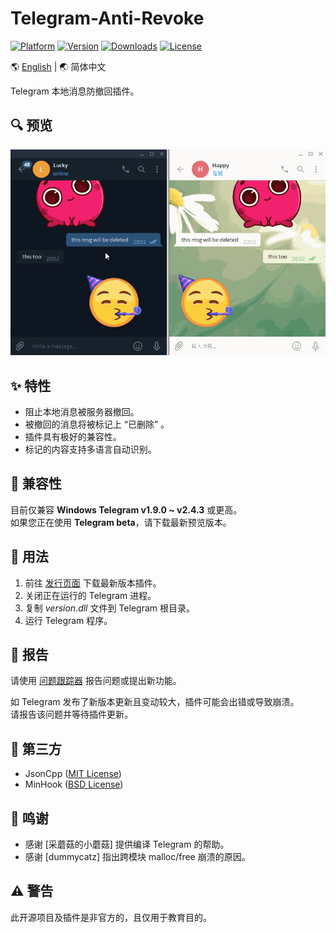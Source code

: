 # Telegram-Anti-Revoke

<!--
[![Version](https://img.shields.io/badge/beta-v0.1.3-blue.svg)](https://github.com/SpriteOvO/Telegram-Anti-Revoke/releases)
[![PRs Welcome](https://img.shields.io/badge/PRs-welcome-brightgreen.svg)](https://github.com/SpriteOvO/Telegram-Anti-Revoke/pulls)
-->
[![Platform](https://img.shields.io/badge/platform-windows-orange.svg)](https://github.com/SpriteOvO/Telegram-Anti-Revoke)
[![Version](https://img.shields.io/github/v/release/SpriteOvO/Telegram-Anti-Revoke)](https://github.com/SpriteOvO/Telegram-Anti-Revoke/releases)
[![Downloads](https://img.shields.io/github/downloads/SpriteOvO/Telegram-Anti-Revoke/total.svg)](https://github.com/SpriteOvO/Telegram-Anti-Revoke/releases)
[![License](https://img.shields.io/badge/license-MIT-yellow.svg)](LICENSE)

:earth_americas: [English](/README.md) | :earth_asia: 简体中文

Telegram 本地消息防撤回插件。

## :mag: 预览
![](/Resource/Preview.gif)

## :sparkles: 特性
* 阻止本地消息被服务器撤回。
* 被撤回的消息将被标记上 “已删除” 。
* 插件具有极好的兼容性。
* 标记的内容支持多语言自动识别。  

## :tomato: 兼容性
目前仅兼容 **Windows Telegram v1.9.0 ~ v2.4.3** 或更高。  
如果您正在使用 **Telegram beta**，请下载最新预览版本。

## :hamburger: 用法
1. 前往 [发行页面](https://github.com/SpriteOvO/Telegram-Anti-Revoke/releases) 下载最新版本插件。  
2. 关闭正在运行的 Telegram 进程。  
3. 复制 *version.dll* 文件到 Telegram 根目录。  
4. 运行 Telegram 程序。

## :bug: 报告
请使用 [问题跟踪器](https://github.com/SpriteOvO/Telegram-Anti-Revoke/issues) 报告问题或提出新功能。

<!--
如果发生崩溃，请在报告问题时提供以下信息：
* *ArLog.txt* 文件。（与 *version.dll* 文件同于一个目录）
* 您正在使用 Telegram 的哪个版本？
* 您正在使用哪个操作系统？
* 崩溃时您是否做了什么操作？
* 复现崩溃的步骤？（可选）
* 更多有用的信息？
-->

如 Telegram 发布了新版本更新且变动较大，插件可能会出错或导致崩溃。  
请报告该问题并等待插件更新。
<!--勿重复报告已报告的问题，谢谢！-->

## :gem: 第三方
* JsonCpp ([MIT License](https://github.com/open-source-parsers/jsoncpp/blob/master/LICENSE))
* MinHook ([BSD License](https://github.com/TsudaKageyu/minhook/blob/master/LICENSE.txt))

## :beer: 鸣谢
* 感谢 [采蘑菇的小蘑菇] 提供编译 Telegram 的帮助。
* 感谢 [dummycatz] 指出跨模块 malloc/free 崩溃的原因。

## :warning: 警告
此开源项目及插件是非官方的，且仅用于教育目的。